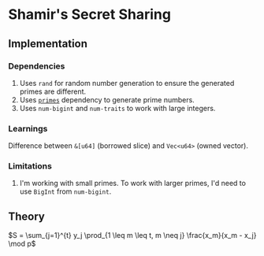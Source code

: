 # Shamir's Secret Sharing

## Implementation

### Dependencies

1. Uses `rand` for random number generation to ensure the generated primes are different.
1. Uses [`primes`](https://docs.rs/primes/latest/primes/) dependency to generate prime numbers.
1. Uses `num-bigint` and `num-traits` to work with large integers.

### Learnings

Difference between `&[u64]` (borrowed slice) and `Vec<u64>` (owned vector).

### Limitations

1. I'm working with small primes. To work with larger primes, I'd need to use `BigInt` from
   `num-bigint`.

## Theory

$S = \sum_{j=1}^{t} y_j \prod_{1 \leq m \leq t, m \neq j} \frac{x_m}{x_m - x_j} \mod p$
